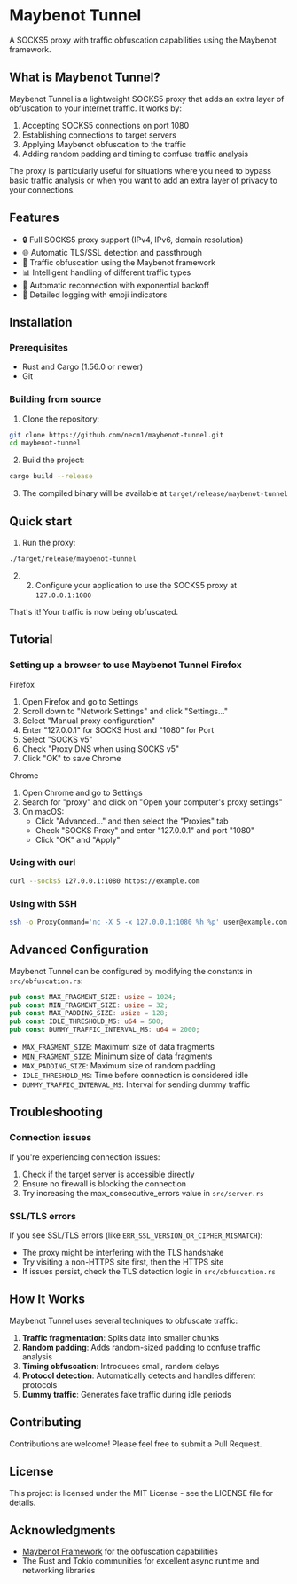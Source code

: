 # Maybenot Tunnel

A SOCKS5 proxy with traffic obfuscation capabilities using the Maybenot framework.

## What is Maybenot Tunnel?

Maybenot Tunnel is a lightweight SOCKS5 proxy that adds an extra layer of obfuscation to your internet traffic. It works by:

1. Accepting SOCKS5 connections on port 1080
2. Establishing connections to target servers
3. Applying Maybenot obfuscation to the traffic
4. Adding random padding and timing to confuse traffic analysis

The proxy is particularly useful for situations where you need to bypass basic traffic analysis or when you want to add an extra layer of privacy to your connections.

## Features

- 🔒 Full SOCKS5 proxy support (IPv4, IPv6, domain resolution)
- 🌐 Automatic TLS/SSL detection and passthrough
- 🧩 Traffic obfuscation using the Maybenot framework
- 📊 Intelligent handling of different traffic types
- 🔄 Automatic reconnection with exponential backoff
- 📝 Detailed logging with emoji indicators

## Installation

### Prerequisites

- Rust and Cargo (1.56.0 or newer)
- Git

### Building from source

1. Clone the repository:

```bash
git clone https://github.com/necm1/maybenot-tunnel.git
cd maybenot-tunnel
```

2. Build the project:
```bash
cargo build --release
```

3. The compiled binary will be available at `target/release/maybenot-tunnel`

## Quick start
1. Run the proxy:
```bash
./target/release/maybenot-tunnel
```

2. 2. Configure your application to use the SOCKS5 proxy at `127.0.0.1:1080`

That's it! Your traffic is now being obfuscated.

## Tutorial
### Setting up a browser to use Maybenot Tunnel Firefox

Firefox
1. Open Firefox and go to Settings
2. Scroll down to "Network Settings" and click "Settings..."
3. Select "Manual proxy configuration"
4. Enter "127.0.0.1" for SOCKS Host and "1080" for Port
5. Select "SOCKS v5"
6. Check "Proxy DNS when using SOCKS v5"
7. Click "OK" to save Chrome

Chrome
1. Open Chrome and go to Settings
2. Search for "proxy" and click on "Open your computer's proxy settings"
3. On macOS:
   - Click "Advanced..." and then select the "Proxies" tab
   - Check "SOCKS Proxy" and enter "127.0.0.1" and port "1080"
   - Click "OK" and "Apply"

### Using with curl

```bash
curl --socks5 127.0.0.1:1080 https://example.com
```

### Using with SSH
```bash
ssh -o ProxyCommand='nc -X 5 -x 127.0.0.1:1080 %h %p' user@example.com
```

## Advanced Configuration
Maybenot Tunnel can be configured by modifying the constants in `src/obfuscation.rs`:

```rust
pub const MAX_FRAGMENT_SIZE: usize = 1024;
pub const MIN_FRAGMENT_SIZE: usize = 32;
pub const MAX_PADDING_SIZE: usize = 128;
pub const IDLE_THRESHOLD_MS: u64 = 500;
pub const DUMMY_TRAFFIC_INTERVAL_MS: u64 = 2000;
```

- `MAX_FRAGMENT_SIZE`: Maximum size of data fragments
- `MIN_FRAGMENT_SIZE`: Minimum size of data fragments
- `MAX_PADDING_SIZE`: Maximum size of random padding
- `IDLE_THRESHOLD_MS`: Time before connection is considered idle
- `DUMMY_TRAFFIC_INTERVAL_MS`: Interval for sending dummy traffic

## Troubleshooting
### Connection issues

If you're experiencing connection issues:

1. Check if the target server is accessible directly
2. Ensure no firewall is blocking the connection
3. Try increasing the max_consecutive_errors value in `src/server.rs`

### SSL/TLS errors

If you see SSL/TLS errors (like `ERR_SSL_VERSION_OR_CIPHER_MISMATCH`):

- The proxy might be interfering with the TLS handshake
- Try visiting a non-HTTPS site first, then the HTTPS site
- If issues persist, check the TLS detection logic in `src/obfuscation.rs`

## How It Works
Maybenot Tunnel uses several techniques to obfuscate traffic:

1. **Traffic fragmentation**: Splits data into smaller chunks
2. **Random padding**: Adds random-sized padding to confuse traffic analysis
3. **Timing obfuscation**: Introduces small, random delays
4. **Protocol detection**: Automatically detects and handles different protocols
5. **Dummy traffic**: Generates fake traffic during idle periods

## Contributing
Contributions are welcome! Please feel free to submit a Pull Request.

## License
This project is licensed under the MIT License - see the LICENSE file for details.

## Acknowledgments
-  [Maybenot Framework](https://github.com/maybenot-io/maybenot) for the obfuscation capabilities
- The Rust and Tokio communities for excellent async runtime and networking libraries